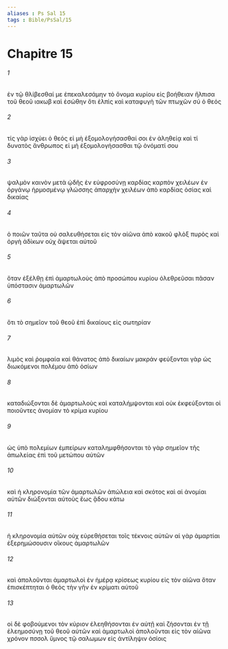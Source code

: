 ```yaml
---
aliases : Ps Sal 15
tags : Bible/PsSal/15
---
```


# Chapitre 15

###### 1
ἐν τῷ θλίβεσθαί με ἐπεκαλεσάμην τὸ ὄνομα κυρίου εἰς βοήθειαν ἤλπισα τοῦ θεοῦ ιακωβ καὶ ἐσώθην ὅτι ἐλπὶς καὶ καταφυγὴ τῶν πτωχῶν σύ ὁ θεός
###### 2
τίς γὰρ ἰσχύει ὁ θεός εἰ μὴ ἐξομολογήσασθαί σοι ἐν ἀληθείᾳ καὶ τί δυνατὸς ἄνθρωπος εἰ μὴ ἐξομολογήσασθαι τῷ ὀνόματί σου
###### 3
ψαλμὸν καινὸν μετὰ ᾠδῆς ἐν εὐφροσύνῃ καρδίας καρπὸν χειλέων ἐν ὀργάνῳ ἡρμοσμένῳ γλώσσης ἀπαρχὴν χειλέων ἀπὸ καρδίας ὁσίας καὶ δικαίας
###### 4
ὁ ποιῶν ταῦτα οὐ σαλευθήσεται εἰς τὸν αἰῶνα ἀπὸ κακοῦ φλὸξ πυρὸς καὶ ὀργὴ ἀδίκων οὐχ ἅψεται αὐτοῦ
###### 5
ὅταν ἐξέλθῃ ἐπὶ ἁμαρτωλοὺς ἀπὸ προσώπου κυρίου ὀλεθρεῦσαι πᾶσαν ὑπόστασιν ἁμαρτωλῶν
###### 6
ὅτι τὸ σημεῖον τοῦ θεοῦ ἐπὶ δικαίους εἰς σωτηρίαν
###### 7
λιμὸς καὶ ῥομφαία καὶ θάνατος ἀπὸ δικαίων μακράν φεύξονται γὰρ ὡς διωκόμενοι πολέμου ἀπὸ ὁσίων
###### 8
καταδιώξονται δὲ ἁμαρτωλοὺς καὶ καταλήμψονται καὶ οὐκ ἐκφεύξονται οἱ ποιοῦντες ἀνομίαν τὸ κρίμα κυρίου
###### 9
ὡς ὑπὸ πολεμίων ἐμπείρων καταλημφθήσονται τὸ γὰρ σημεῖον τῆς ἀπωλείας ἐπὶ τοῦ μετώπου αὐτῶν
###### 10
καὶ ἡ κληρονομία τῶν ἁμαρτωλῶν ἀπώλεια καὶ σκότος καὶ αἱ ἀνομίαι αὐτῶν διώξονται αὐτοὺς ἕως ᾅδου κάτω
###### 11
ἡ κληρονομία αὐτῶν οὐχ εὑρεθήσεται τοῖς τέκνοις αὐτῶν αἱ γὰρ ἁμαρτίαι ἐξερημώσουσιν οἴκους ἁμαρτωλῶν
###### 12
καὶ ἀπολοῦνται ἁμαρτωλοὶ ἐν ἡμέρᾳ κρίσεως κυρίου εἰς τὸν αἰῶνα ὅταν ἐπισκέπτηται ὁ θεὸς τὴν γῆν ἐν κρίματι αὐτοῦ
###### 13
οἱ δὲ φοβούμενοι τὸν κύριον ἐλεηθήσονται ἐν αὐτῇ καὶ ζήσονται ἐν τῇ ἐλεημοσύνῃ τοῦ θεοῦ αὐτῶν καὶ ἁμαρτωλοὶ ἀπολοῦνται εἰς τὸν αἰῶνα χρόνον πσσολ ὕμνος τῷ σαλωμων εἰς ἀντίληψιν ὁσίοις
